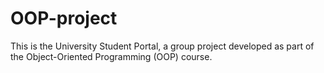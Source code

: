 # OOP-project
This is the University Student Portal, a group project developed as part of the Object-Oriented Programming (OOP) course.
